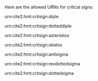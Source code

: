 Here are the allowed URNs for critical signs:

urn:cite2:hmt:critsign:diple

urn:cite2:hmt:critsign:dotteddiple

urn:cite2:hmt:critsign:asteriskos

urn:cite2:hmt:critsign:obelos

urn:cite2:hmt:critsign:antisigma

urn:cite2:hmt:critsign:revdottedsigma

urn:cite2:hmt:critsign:dottedsigma
